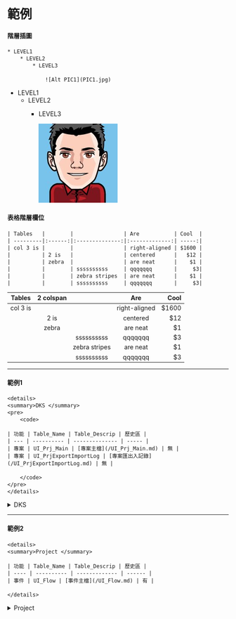 # 範例

#### 階層插圖

    * LEVEL1
        * LEVEL2
            * LEVEL3

                ![Alt PIC1](PIC1.jpg)

* LEVEL1
    * LEVEL2
        * LEVEL3

            ![Alt PIC1](PIC1.jpg)

#### 表格階層欄位

    | Tables   |        |                | Are           | Cool  |
    | ---------|:------:|:--------------:|:-------------:| -----:|
    | col 3 is |        |                | right-aligned | $1600 |
    |          | 2 is   |                | centered      |   $12 |
    |          | zebra  |                | are neat      |    $1 |
    |          |        | ssssssssss     | qqqqqqq       |     $3|
    |          |        | zebra stripes  | are neat      |    $1 |
    |          |        | ssssssssss     | qqqqqqq       |     $3|



| Tables   | 2 colspan |                | Are           | Cool  |
| ---------|:---------:|:--------------:|:-------------:| -----:|
| col 3 is |           |                | right-aligned | $1600 |
|          | 2 is      |                | centered      |   $12 |
|          | zebra     |                | are neat      |    $1 |
|          |           | ssssssssss     | qqqqqqq       |     $3|
|          |           | zebra stripes  | are neat      |    $1 |
|          |           | ssssssssss     | qqqqqqq       |     $3|

---

#### 範例1

    <details>
    <summary>DKS </summary>
    <pre>
        <code>

    | 功能 | Table_Name | Table_Descrip | 歷史區 |
    | --- | ---------- | -------------- | ----- |
    | 專案 | UI_Prj_Main | [專案主檔](/UI_Prj_Main.md) | 無 |
    | 專案 | UI_PrjExportImportLog | [專案匯出入記錄](/UI_PrjExportImportLog.md) | 無 |

        </code>
    </pre>
    </details>

<details>
<summary>DKS </summary>
<pre><code>

| 功能 | Table_Name | Table_Descrip | 歷史區 |
|------|------------|----------------|-------|
| 專案 | UI_Prj_Main | [專案主檔](/UI_Prj_Main.md) | 無 |
| 專案 | UI_PrjExportImportLog | [專案匯出入記錄](/UI_PrjExportImportLog.md) | 無 |

</code></pre>
</details>

------

#### 範例2

    <details>
    <summary>Project </summary>

    | 功能 | Table_Name | Table_Descrip | 歷史區 |
    | ---- | ---------- | ------------- | ------ |
    | 事件 | UI_Flow | [事件主檔](/UI_Flow.md) | 有 |

    </details>

<details>
<summary>Project </summary>

| 功能 | Table_Name | Table_Descrip | 歷史區 |
|---------|:------:|:--------------:|:-------------:|
| 事件 | UI_Flow | [事件主檔](/UI_Flow.md) | 有 |

</details>